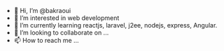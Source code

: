 - 👋 Hi, I’m @bakraoui
- 👀 I’m interested in web development
- 🌱 I’m currently learning reactjs, laravel, j2ee, nodejs, express, Angular.
- 💞️ I’m looking to collaborate on ...
- 📫 How to reach me ...

<!---
bakraoui/bakraoui is a ✨ special ✨ repository because its `README.md` (this file) appears on your GitHub profile.
You can click the Preview link to take a look at your changes.
--->
